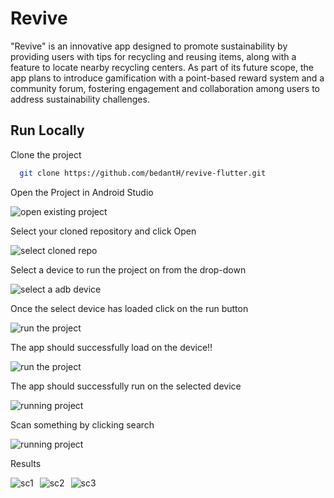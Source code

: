 
# Revive

"Revive" is an innovative app designed to promote sustainability by providing users with tips for recycling and reusing items, along with a feature to locate nearby recycling centers. As part of its future scope, the app plans to introduce gamification with a point-based reward system and a community forum, fostering engagement and collaboration among users to address sustainability challenges.


## Run Locally

Clone the project

```bash
  git clone https://github.com/bedantH/revive-flutter.git
```

Open the Project in Android Studio

![open existing project](https://cdn.discordapp.com/attachments/1091999644923473920/1212790690900082739/Screenshot_2024-02-29_at_9.25.12_PM.png?ex=65f31e59&is=65e0a959&hm=75420a02c3e9addea8c8e46b8af3517ce34c5801cff47a99103b57bd2fe54d78&)


Select your cloned repository and click Open

![select cloned repo](https://cdn.discordapp.com/attachments/1091999644923473920/1212791511045898300/Screenshot_2024-02-29_at_9.28.36_PM.png?ex=65f31f1c&is=65e0aa1c&hm=9c1a6141d2a663ff3f5e297e008cf27d1d603050f2cd5150d635bfa5a20105b2&)


Select a device to run the project on from the drop-down

![select a adb device](https://cdn.discordapp.com/attachments/1091999644923473920/1212792508266844160/Screenshot_2024-02-29_at_9.33.39_PM.png?ex=65f3200a&is=65e0ab0a&hm=e510c07767aaced7998a4aca23625eda394b40134747f1081e9eecd764197184&)


Once the select device has loaded click on the run button

![run the project](https://cdn.discordapp.com/attachments/1091999644923473920/1212793147239702608/Screenshot_2024-02-29_at_9.36.08_PM.png?ex=65f320a2&is=65e0aba2&hm=1f62cd1ea160919a01b2eff366da6e49096bca6c3ce7038b97be8b1654a7c315&)


The app should successfully load on the device!!

![run the project](https://cdn.discordapp.com/attachments/1091999644923473920/1212793147239702608/Screenshot_2024-02-29_at_9.36.08_PM.png?ex=65f320a2&is=65e0aba2&hm=1f62cd1ea160919a01b2eff366da6e49096bca6c3ce7038b97be8b1654a7c315&)


The app should successfully run on the selected device

![running project](https://cdn.discordapp.com/attachments/1091999644923473920/1212796820409815162/Screenshot_2024-02-29_at_9.50.44_PM.png?ex=65f3240e&is=65e0af0e&hm=8e708477a9f9871a484ea79593b23c47f79b20391d876cabadb9dde49ee1e94b&)


Scan something by clicking search

![running project](https://cdn.discordapp.com/attachments/1091999644923473920/1212798134309359696/Screenshot_2024-02-29_at_9.54.53_PM.png?ex=65f32547&is=65e0b047&hm=71ff08d50fde8520ee468db17c7d9998a260f25ed4f800634786f7d68efdef49&)


Results
<div style="display:flex;gap:10px;flex-wrap:wrap;">
  <img src="https://cdn.discordapp.com/attachments/1091999644923473920/1212799851385856051/Screenshot_2024-02-29_at_10.01.46_PM.png?ex=65f326e1&is=65e0b1e1&hm=672c08b69ad73438b070f943a4ec881522c0b3528267d05e13ae0b24ea916bf5&" alt="sc1">
  <img src="https://cdn.discordapp.com/attachments/1091999644923473920/1212799871971758100/Screenshot_2024-02-29_at_10.02.41_PM.png?ex=65f326e6&is=65e0b1e6&hm=3135f018fce6c460e54565e31e314f046927d6865b63d26f76707e61c440fbd8&" alt="sc2">
  <img src="https://cdn.discordapp.com/attachments/1091999644923473920/1212799893958033448/Screenshot_2024-02-29_at_10.03.15_PM.png?ex=65f326eb&is=65e0b1eb&hm=3b637ebccd32561c8c0c4b2f659aaea3c1577f89315fc897c3449612f1880961&" alt="sc3">
</div>
